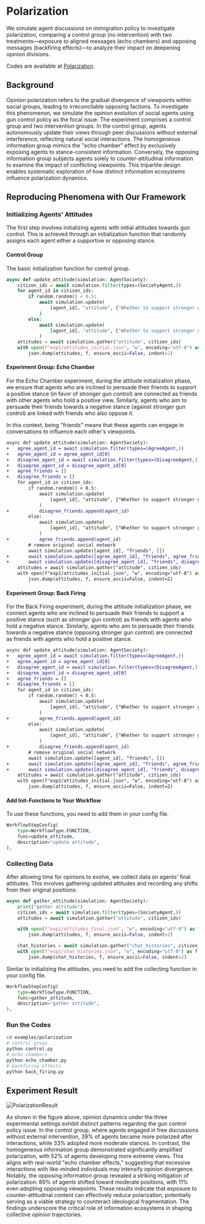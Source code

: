 # Polarization

We simulate agent discussions on immigration policy to investigate polarization, comparing a control group (no intervention) with two treatments—exposure to aligned messages (echo chambers) and opposing messages (backfiring effects)—to analyze their impact on deepening opinion divisions.

Codes are available at [Polarization](https://github.com/tsinghua-fib-lab/agentsociety/tree/main/examples/polarization).

## Background

Opinion polarization refers to the gradual divergence of viewpoints within social groups, leading to irreconcilable opposing factions. To investigate this phenomenon, we simulate the opinion evolution of social agents using gun control policy as the focal issue. The experiment comprises a control group and two intervention groups. In the control group, agents autonomously update their views through peer discussions without external interference, reflecting natural social interactions. The homogeneous information group mimics the "echo chamber" effect by exclusively exposing agents to stance-consistent information. Conversely, the opposing information group subjects agents solely to counter-attitudinal information to examine the impact of conflicting viewpoints. This tripartite design enables systematic exploration of how distinct information ecosystems influence polarization dynamics.

## Reproducing Phenomena with Our Framework 

### Initializing Agents' Attitudes

The first step involves initializing agents with initial attitudes towards gun control. This is achieved through an initialization function that randomly assigns each agent either a supportive or opposing stance. 

#### Control Group

The basic initialization function for control group.

```python
async def update_attitude(simulation: AgentSociety):
    citizen_ids = await simulation.filter(types=(SocietyAgent,))
    for agent_id in citizen_ids:
        if random.random() < 0.5:
            await simulation.update(
                [agent_id], "attitude", {"Whether to support stronger gun control?": 3}
            )
        else:
            await simulation.update(
                [agent_id], "attitude", {"Whether to support stronger gun control?": 7}
            )
    attitudes = await simulation.gather("attitude", citizen_ids)
    with open(f"exp1/attitudes_initial.json", "w", encoding="utf-8") as f:
        json.dump(attitudes, f, ensure_ascii=False, indent=2)
```

#### Experiment Group: Echo Chamber

For the Echo Chamber experiment, during the attitude initialization phase, we ensure that agents who are inclined to persuade their friends to support a positive stance (in favor of stronger gun control) are connected as friends with other agents who hold a positive view. Similarly, agents who aim to persuade their friends towards a negative stance (against stronger gun control) are linked with friends who also oppose it. 

In this context, being "friends" means that these agents can engage in conversations to influence each other's viewpoints.

```diff
async def update_attitude(simulation: AgentSociety):
+   agree_agent_id = await simulation.filter(types=(AgreeAgent,))
+   agree_agent_id = agree_agent_id[0]
+   disagree_agent_id = await simulation.filter(types=(DisagreeAgent,))
+   disagree_agent_id = disagree_agent_id[0]
+   agree_friends = []
+   disagree_friends = []
    for agent_id in citizen_ids:
        if random.random() < 0.5:
            await simulation.update(
                [agent_id], "attitude", {"Whether to support stronger gun control?": 3}
            )
+           disagree_friends.append(agent_id)
        else:
            await simulation.update(
                [agent_id], "attitude", {"Whether to support stronger gun control?": 7}
            )
+           agree_friends.append(agent_id)
        # remove original social network
        await simulation.update([agent_id], "friends", [])
+       await simulation.update([agree_agent_id], "friends", agree_friends)
+       await simulation.update([disagree_agent_id], "friends", disagree_friends)
    attitudes = await simulation.gather("attitude", citizen_ids)
    with open(f"exp2/attitudes_initial.json", "w", encoding="utf-8") as f:
        json.dump(attitudes, f, ensure_ascii=False, indent=2)
```

#### Experiment Group: Back Firing

For the Back Firing experiment, during the attitude initialization phase, we connect agents who are inclined to persuade their friends to support a positive stance (such as stronger gun control) as friends with agents who hold a negative stance. Similarly, agents who aim to persuade their friends towards a negative stance (opposing stronger gun control) are connected as friends with agents who hold a positive stance.

```diff
async def update_attitude(simulation: AgentSociety):
+   agree_agent_id = await simulation.filter(types=(AgreeAgent,))
+   agree_agent_id = agree_agent_id[0]
+   disagree_agent_id = await simulation.filter(types=(DisagreeAgent,))
+   disagree_agent_id = disagree_agent_id[0]
+   agree_friends = []
+   disagree_friends = []
    for agent_id in citizen_ids:
        if random.random() < 0.5:
            await simulation.update(
                [agent_id], "attitude", {"Whether to support stronger gun control?": 3}
            )
+           agree_friends.append(agent_id)
        else:
            await simulation.update(
                [agent_id], "attitude", {"Whether to support stronger gun control?": 7}
            )
+           disagree_friends.append(agent_id)
        # remove original social network
        await simulation.update([agent_id], "friends", [])
+       await simulation.update([agree_agent_id], "friends", agree_friends)
+       await simulation.update([disagree_agent_id], "friends", disagree_friends)
    attitudes = await simulation.gather("attitude", citizen_ids)
    with open(f"exp2/attitudes_initial.json", "w", encoding="utf-8") as f:
        json.dump(attitudes, f, ensure_ascii=False, indent=2)
```

#### Add Init-Functions to Your Workflow

To use these functions, you need to add them in your config file.

```python
WorkflowStepConfig(
    type=WorkflowType.FUNCTION,
    func=update_attitude,
    description="update attitude",
),
```
### Collecting Data

After allowing time for opinions to evolve, we collect data on agents' final attitudes. This involves gathering updated attitudes and recording any shifts from their original positions:

```python
async def gather_attitude(simulation: AgentSociety):
    print("gather attitude")
    citizen_ids = await simulation.filter(types=(SocietyAgent,))
    attitudes = await simulation.gather("attitude", citizen_ids)

    with open(f"exp1/attitudes_final.json", "w", encoding="utf-8") as f:
        json.dump(attitudes, f, ensure_ascii=False, indent=2)

    chat_histories = await simulation.gather("chat_histories", citizen_ids)
    with open(f"exp1/chat_histories.json", "w", encoding="utf-8") as f:
        json.dump(chat_histories, f, ensure_ascii=False, indent=2)
```

Similar to initializing the attitudes, you need to add the collecting function in your config file.

```python
WorkflowStepConfig(
    type=WorkflowType.FUNCTION,
    func=gather_attitude,
    description="gather attitude",
),
```

### Run the Codes

```bash
cd examples/polarization
# control group
python control.py
# echo chambers
python echo_chamber.py
# backfiring effects
python back_firing.py
```

## Experiment Result

![PolarizationResult](../_static/04-polarization-result.png)

As shown in the figure above, opinion dynamics under the three experimental settings exhibit distinct patterns regarding the gun control policy issue. In the control group, where agents engaged in free discussions without external intervention, 39% of agents became more polarized after interactions, while 33% adopted more moderate stances. In contrast, the homogeneous information group demonstrated significantly amplified polarization, with 52% of agents developing more extreme views. This aligns with real-world "echo chamber effects," suggesting that excessive interactions with like-minded individuals may intensify opinion divergence. Notably, the opposing information group revealed a striking mitigation of polarization: 89% of agents shifted toward moderate positions, with 11% even adopting opposing viewpoints. These results indicate that exposure to counter-attitudinal content can effectively reduce polarization, potentially serving as a viable strategy to counteract ideological fragmentation. The findings underscore the critical role of information ecosystems in shaping collective opinion trajectories.
